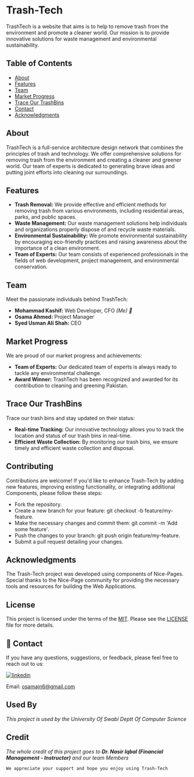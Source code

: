 # Trash-Tech

TrashTech is a website that aims is to help to remove trash from the environment and promote a cleaner world. Our mission is to provide innovative solutions for waste management and environmental sustainability.

## Table of Contents

- [About](#about)
- [Features](#features)
- [Team](#team)
- [Market Progress](#market-progress)
- [Trace Our TrashBins](#trace-our-trashbins)
- [Contact](#contact)
- [Acknowledgments](#Acknowledgments)

## About

TrashTech is a full-service architecture design network that combines the principles of trash and technology. We offer comprehensive solutions for removing trash from the environment and creating a cleaner and greener world. Our team of experts is dedicated to generating brave ideas and putting joint efforts into cleaning our surroundings.

## Features

- **Trash Removal:** We provide effective and efficient methods for removing trash from various environments, including residential areas, parks, and public spaces.
- **Waste Management:** Our waste management solutions help individuals and organizations properly dispose of and recycle waste materials.
- **Environmental Sustainability:** We promote environmental sustainability by encouraging eco-friendly practices and raising awareness about the importance of a clean environment.
- **Team of Experts:** Our team consists of experienced professionals in the fields of web development, project management, and environmental conservation.

## Team

Meet the passionate individuals behind TrashTech:

- **Mohammad Kashif:** Web Developer, CFO _(Me) 🤩_
- **Osama Ahmed:** Project Manager
- **Syed Usman Ali Shah:** CEO

## Market Progress

We are proud of our market progress and achievements:

- **Team of Experts:** Our dedicated team of experts is always ready to tackle any environmental challenge.
- **Award Winner:** TrashTech has been recognized and awarded for its contribution to cleaning and greening Pakistan.

## Trace Our TrashBins

Trace our trash bins and stay updated on their status:

- **Real-time Tracking:** Our innovative technology allows you to track the location and status of our trash bins in real-time.
- **Efficient Waste Collection:** By monitoring our trash bins, we ensure timely and efficient waste collection and disposal.


## Contributing
Contributions are welcome! If you'd like to enhance Trash-Tech by adding new features, improving existing functionality, or integrating additional Components, please follow these steps:

- Fork the repository.
- Create a new branch for your feature: git checkout -b feature/my-feature.
- Make the necessary changes and commit them: git commit -m 'Add some feature'.
- Push the changes to your branch: git push origin feature/my-feature.
- Submit a pull request detailing your changes.

## Acknowledgments

The Trash-Tech project was developed using components of Nice-Pages. Special thanks to the Nice-Page community for providing the necessary tools and resources for building the Web Applications.


## License

This project is licensed under the terms of the [MIT](LICENSE). Please see the [LICENSE](LICENSE) file for more details.


## 🔗 Contact
If you have any questions, suggestions, or feedback, please feel free to reach out to us:

[![linkedin](https://img.shields.io/badge/linkedin-0A66C2?style=for-the-badge&logo=linkedin&logoColor=white)](https://www.linkedin.com/in/osama-ahmad-b42541250/)

Email: osamajn6@gmail.com

## Used By

*This project is used by the University Of Swabi Deptt Of Computer Science*

## Credit
*The whole credit of this project goes to __Dr. Nasir Iqbal (Financial Management  - Instructor)__  and our team Members*

`We appreciate your support and hope you enjoy using Trash-Tech`

